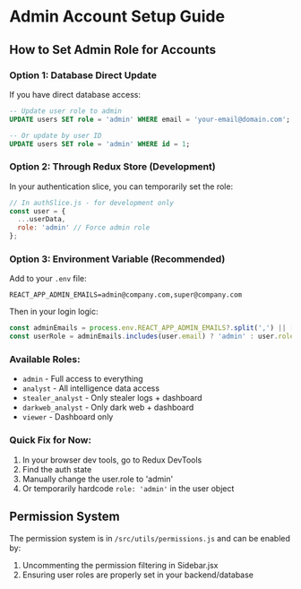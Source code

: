 # Admin Account Setup Guide

## How to Set Admin Role for Accounts

### Option 1: Database Direct Update
If you have direct database access:

```sql
-- Update user role to admin
UPDATE users SET role = 'admin' WHERE email = 'your-email@domain.com';

-- Or update by user ID
UPDATE users SET role = 'admin' WHERE id = 1;
```

### Option 2: Through Redux Store (Development)
In your authentication slice, you can temporarily set the role:

```javascript
// In authSlice.js - for development only
const user = {
  ...userData,
  role: 'admin' // Force admin role
};
```

### Option 3: Environment Variable (Recommended)
Add to your `.env` file:

```env
REACT_APP_ADMIN_EMAILS=admin@company.com,super@company.com
```

Then in your login logic:
```javascript
const adminEmails = process.env.REACT_APP_ADMIN_EMAILS?.split(',') || [];
const userRole = adminEmails.includes(user.email) ? 'admin' : user.role;
```

### Available Roles:
- `admin` - Full access to everything
- `analyst` - All intelligence data access
- `stealer_analyst` - Only stealer logs + dashboard
- `darkweb_analyst` - Only dark web + dashboard
- `viewer` - Dashboard only

### Quick Fix for Now:
1. In your browser dev tools, go to Redux DevTools
2. Find the auth state
3. Manually change the user.role to 'admin'
4. Or temporarily hardcode `role: 'admin'` in the user object

## Permission System
The permission system is in `/src/utils/permissions.js` and can be enabled by:
1. Uncommenting the permission filtering in Sidebar.jsx
2. Ensuring user roles are properly set in your backend/database